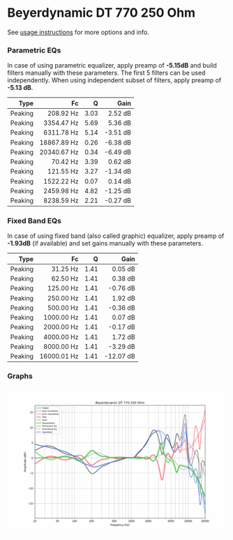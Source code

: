 # Beyerdynamic DT 770 250 Ohm
See [usage instructions](https://github.com/jaakkopasanen/AutoEq#usage) for more options and info.

### Parametric EQs
In case of using parametric equalizer, apply preamp of **-5.15dB** and build filters manually
with these parameters. The first 5 filters can be used independently.
When using independent subset of filters, apply preamp of **-5.13 dB**.

| Type    | Fc          |    Q | Gain     |
|--------:|------------:|-----:|---------:|
| Peaking | 208.92 Hz   | 3.03 | 2.52 dB  |
| Peaking | 3354.47 Hz  | 5.69 | 5.36 dB  |
| Peaking | 6311.78 Hz  | 5.14 | -3.51 dB |
| Peaking | 18867.89 Hz | 0.26 | -6.38 dB |
| Peaking | 20340.67 Hz | 0.34 | -6.49 dB |
| Peaking | 70.42 Hz    | 3.39 | 0.62 dB  |
| Peaking | 121.55 Hz   | 3.27 | -1.34 dB |
| Peaking | 1522.22 Hz  | 0.07 | 0.14 dB  |
| Peaking | 2459.98 Hz  | 4.82 | -1.25 dB |
| Peaking | 8238.59 Hz  | 2.21 | -0.27 dB |

### Fixed Band EQs
In case of using fixed band (also called graphic) equalizer, apply preamp of **-1.93dB**
(if available) and set gains manually with these parameters.

| Type    | Fc          |    Q | Gain      |
|--------:|------------:|-----:|----------:|
| Peaking | 31.25 Hz    | 1.41 | 0.05 dB   |
| Peaking | 62.50 Hz    | 1.41 | 0.38 dB   |
| Peaking | 125.00 Hz   | 1.41 | -0.76 dB  |
| Peaking | 250.00 Hz   | 1.41 | 1.92 dB   |
| Peaking | 500.00 Hz   | 1.41 | -0.36 dB  |
| Peaking | 1000.00 Hz  | 1.41 | 0.07 dB   |
| Peaking | 2000.00 Hz  | 1.41 | -0.17 dB  |
| Peaking | 4000.00 Hz  | 1.41 | 1.72 dB   |
| Peaking | 8000.00 Hz  | 1.41 | -3.29 dB  |
| Peaking | 16000.01 Hz | 1.41 | -12.07 dB |

### Graphs
![](./Beyerdynamic%20DT%20770%20250%20Ohm.png)